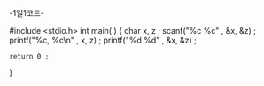    -1일1코드-

#include <stdio.h>
int main( )
 {
    char x, z ;
    scanf("%c %c" , &x, &z) ;
    printf("%c, %c\n" , x, z) ;
    printf("%d %d" , &x, &z) ;
    
    return 0 ;
 }